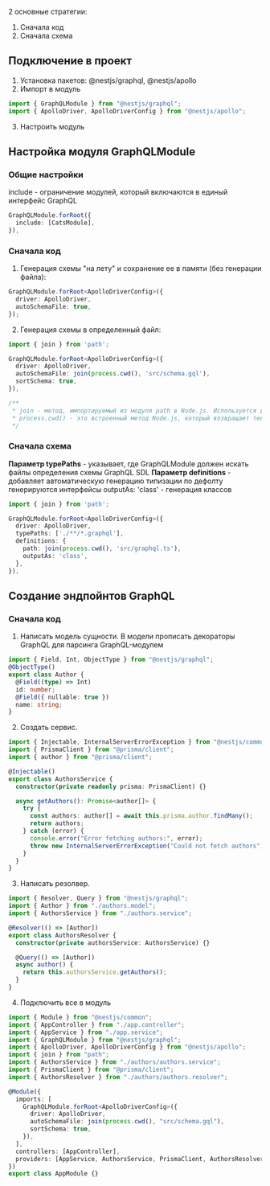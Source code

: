 2 основные стратегии:

1. Сначала код
2. Сначала схема

## Подключение в проект

1. Установка пакетов: @nestjs/graphql, @nestjs/apollo
2. Импорт в модуль

```ts
import { GraphQLModule } from "@nestjs/graphql";
import { ApolloDriver, ApolloDriverConfig } from "@nestjs/apollo";
```

3. Настроить модуль

## Настройка модуля GraphQLModule

### Общие настройки

include - ограничение модулей, который включаются в единый интерфейс GraphQL

```ts
GraphQLModule.forRoot({
  include: [CatsModule],
}),
```

### Сначала код

1. Генерация схемы "на лету" и сохранение ее в памяти (без генерации файла):

```ts
GraphQLModule.forRoot<ApolloDriverConfig>({
  driver: ApolloDriver,
  autoSchemaFile: true,
});
```

2. Генерация схемы в определенный файл:

```ts
import { join } from 'path';

GraphQLModule.forRoot<ApolloDriverConfig>({
  driver: ApolloDriver,
  autoSchemaFile: join(process.cwd(), 'src/schema.gql'),
  sortSchema: true,
}),

/**
 * join - метод, импортируемый из модуля path в Node.js. Используется для объединения частей пути файловой системы в корректный путь, обязательно учитывая системные разделители (например, слэш / для Unix и обратный слэш \ для Windows).
 * process.cwd() - это встроенный метод Node.js, который возвращает текущую рабочую директорию вашего процесса
 */
```

### Сначала схема

**Параметр typePaths** - указывает, где GraphQLModule должен искать файлы определения схемы GraphQL SDL
**Параметр definitions** - добавляет автоматическую генерацию типизации
по дефолту генерируются интерфейсы
outputAs: 'class' - генерация классов

```ts
import { join } from 'path';

GraphQLModule.forRoot<ApolloDriverConfig>({
  driver: ApolloDriver,
  typePaths: ['./**/*.graphql'],
  definitions: {
    path: join(process.cwd(), 'src/graphql.ts'),
    outputAs: 'class',
  },
}),
```

## Создание эндпойнтов GraphQL

### Сначала код

1. Написать модель сущности. В модели прописать декораторы GraphQL для парсинга GraphQL-модулем

```ts
import { Field, Int, ObjectType } from "@nestjs/graphql";
@ObjectType()
export class Author {
  @Field((type) => Int)
  id: number;
  @Field({ nullable: true })
  name: string;
}
```

2. Создать сервис.

```ts
import { Injectable, InternalServerErrorException } from "@nestjs/common";
import { PrismaClient } from "@prisma/client";
import { author } from "@prisma/client";

@Injectable()
export class AuthorsService {
  constructor(private readonly prisma: PrismaClient) {}

  async getAuthors(): Promise<author[]> {
    try {
      const authors: author[] = await this.prisma.author.findMany();
      return authors;
    } catch (error) {
      console.error("Error fetching authors:", error);
      throw new InternalServerErrorException("Could not fetch authors");
    }
  }
}
```

3. Написать резолвер.

```ts
import { Resolver, Query } from "@nestjs/graphql";
import { Author } from "./authors.model";
import { AuthorsService } from "./authors.service";

@Resolver(() => [Author])
export class AuthorsResolver {
  constructor(private authorsService: AuthorsService) {}

  @Query(() => [Author])
  async author() {
    return this.authorsService.getAuthors();
  }
}
```

4. Подключить все в модуль

```ts
import { Module } from "@nestjs/common";
import { AppController } from "./app.controller";
import { AppService } from "./app.service";
import { GraphQLModule } from "@nestjs/graphql";
import { ApolloDriver, ApolloDriverConfig } from "@nestjs/apollo";
import { join } from "path";
import { AuthorsService } from "./authors/authors.service";
import { PrismaClient } from "@prisma/client";
import { AuthorsResolver } from "./authors/authors.resolver";

@Module({
  imports: [
    GraphQLModule.forRoot<ApolloDriverConfig>({
      driver: ApolloDriver,
      autoSchemaFile: join(process.cwd(), "src/schema.gql"),
      sortSchema: true,
    }),
  ],
  controllers: [AppController],
  providers: [AppService, AuthorsService, PrismaClient, AuthorsResolver],
})
export class AppModule {}
```
